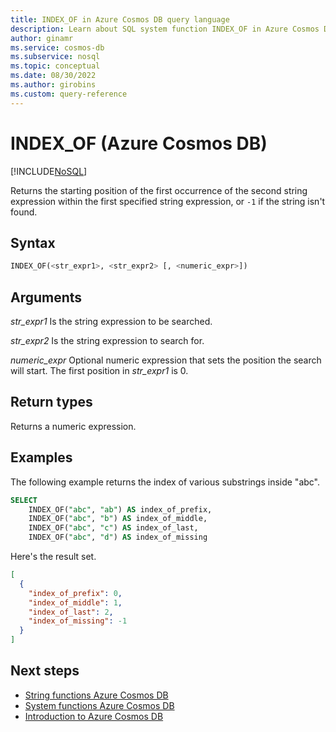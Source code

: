 ```yaml
---
title: INDEX_OF in Azure Cosmos DB query language
description: Learn about SQL system function INDEX_OF in Azure Cosmos DB.
author: ginamr
ms.service: cosmos-db
ms.subservice: nosql
ms.topic: conceptual
ms.date: 08/30/2022
ms.author: girobins
ms.custom: query-reference
---
```


# INDEX_OF (Azure Cosmos DB)

[!INCLUDE[NoSQL](../../includes/appliesto-nosql.md)]

Returns the starting position of the first occurrence of the second string expression within the first specified string expression, or `-1` if the string isn't found.

## Syntax

```sql
INDEX_OF(<str_expr1>, <str_expr2> [, <numeric_expr>])
```

## Arguments

*str_expr1*
   Is the string expression to be searched.

*str_expr2*
   Is the string expression to search for.

*numeric_expr*
   Optional numeric expression that sets the position the search will start. The first position in *str_expr1* is 0.

## Return types

Returns a numeric expression.

## Examples

The following example returns the index of various substrings inside "abc".

```sql
SELECT
    INDEX_OF("abc", "ab") AS index_of_prefix,
    INDEX_OF("abc", "b") AS index_of_middle,
    INDEX_OF("abc", "c") AS index_of_last,
    INDEX_OF("abc", "d") AS index_of_missing
```

Here's the result set.

```json
[
  {
    "index_of_prefix": 0,
    "index_of_middle": 1,
    "index_of_last": 2,
    "index_of_missing": -1
  }
]
```

## Next steps

- [String functions Azure Cosmos DB](string-functions.md)
- [System functions Azure Cosmos DB](system-functions.md)
- [Introduction to Azure Cosmos DB](../../introduction.md)
